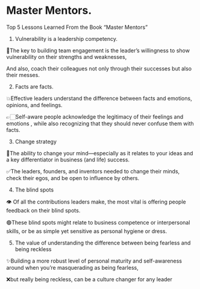 # Master Mentors.

Top 5 Lessons Learned From the Book “Master Mentors”

1. Vulnerability is a leadership competency.

  🥇The key to building team engagement is the leader’s willingness to show vulnerability on their strengths     and weaknesses,

  And also, coach their colleagues not only through their successes but also their messes.

2. Facts are facts.

  💥Effective leaders understand the difference between facts and emotions, opinions, and feelings.

  👉🏻Self-aware people acknowledge the legitimacy of their feelings and emotions , while also recognizing that they should never confuse them with facts.

3. Change strategy

  📍The ability to change your mind—especially as it relates to your ideas and a key differentiator in business (and life) success.

  ✅The leaders, founders, and inventors needed to change their minds, check their egos, and be open to influence by others.

4. The blind spots

  👁️ Of all the contributions leaders make, the most vital is offering people feedback on their blind spots.

  🟢These blind spots might relate to business competence or interpersonal skills, or be as simple yet sensitive as personal hygiene or dress.

5. The value of understanding the difference between being fearless and being reckless

  ✨Building a more robust level of personal maturity and self-awareness around when you’re masquerading as being fearless,

  ❌but really being reckless, can be a culture changer for any leader
